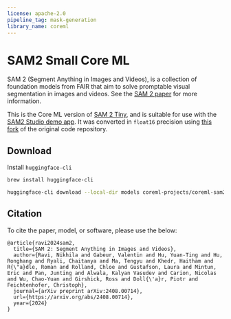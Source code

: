 ```yaml
---
license: apache-2.0
pipeline_tag: mask-generation
library_name: coreml
---
```


# SAM2 Small Core ML

SAM 2 (Segment Anything in Images and Videos), is a collection of foundation models from FAIR that aim to solve promptable visual segmentation in images and videos. See the [SAM 2 paper](https://arxiv.org/abs/2408.00714) for more information.

This is the Core ML version of [SAM 2 Tiny](https://huggingface.co/facebook/sam2-hiera-tiny), and is suitable for use with the [SAM2 Studio demo app](https://github.com/huggingface/sam2-studio). It was converted in `float16` precision using [this fork](https://github.com/huggingface/segment-anything-2/tree/coreml-conversion) of the original code repository.

## Download

Install `huggingface-cli`

```bash
brew install huggingface-cli
```

```bash
huggingface-cli download --local-dir models coreml-projects/coreml-sam2-small
```

## Citation

To cite the paper, model, or software, please use the below:
```
@article{ravi2024sam2,
  title={SAM 2: Segment Anything in Images and Videos},
  author={Ravi, Nikhila and Gabeur, Valentin and Hu, Yuan-Ting and Hu, Ronghang and Ryali, Chaitanya and Ma, Tengyu and Khedr, Haitham and R{\"a}dle, Roman and Rolland, Chloe and Gustafson, Laura and Mintun, Eric and Pan, Junting and Alwala, Kalyan Vasudev and Carion, Nicolas and Wu, Chao-Yuan and Girshick, Ross and Doll{\'a}r, Piotr and Feichtenhofer, Christoph},
  journal={arXiv preprint arXiv:2408.00714},
  url={https://arxiv.org/abs/2408.00714},
  year={2024}
}
```
